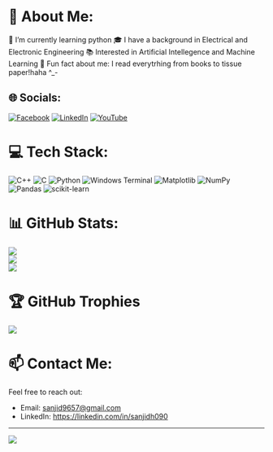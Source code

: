 # 💫 About Me:
🌱 I’m currently learning python
🎓 I have a background in Electrical and Electronic Engineering
📚 Interested in Artificial Intellegence and Machine Learning
🌟 Fun fact about me: I read everytrhing from books to tissue paper!haha ^_-
## 🌐 Socials:
[![Facebook](https://img.shields.io/badge/Facebook-%231877F2.svg?logo=Facebook&logoColor=white)](https://facebook.com/sanjidh090) 
[![LinkedIn](https://img.shields.io/badge/LinkedIn-%230077B5.svg?logo=linkedin&logoColor=white)](https://linkedin.com/in/sanjidh090) [![YouTube](https://img.shields.io/badge/YouTube-%23FF0000.svg?logo=YouTube&logoColor=white)](https://youtube.com/@sanjidh090) 
# 💻 Tech Stack:
![C++](https://img.shields.io/badge/c++-%2300599C.svg?style=for-the-badge&logo=c%2B%2B&logoColor=white) ![C](https://img.shields.io/badge/c-%2300599C.svg?style=for-the-badge&logo=c&logoColor=white) ![Python](https://img.shields.io/badge/python-3670A0?style=for-the-badge&logo=python&logoColor=ffdd54) ![Windows Terminal](https://img.shields.io/badge/Windows%20Terminal-%234D4D4D.svg?style=for-the-badge&logo=windows-terminal&logoColor=white) ![Matplotlib](https://img.shields.io/badge/Matplotlib-%23ffffff.svg?style=for-the-badge&logo=Matplotlib&logoColor=black) ![NumPy](https://img.shields.io/badge/numpy-%23013243.svg?style=for-the-badge&logo=numpy&logoColor=white) ![Pandas](https://img.shields.io/badge/pandas-%23150458.svg?style=for-the-badge&logo=pandas&logoColor=white) ![scikit-learn](https://img.shields.io/badge/scikit--learn-%23F7931E.svg?style=for-the-badge&logo=scikit-learn&logoColor=white)
# 📊 GitHub Stats:
![](https://github-readme-stats.vercel.app/api?username=Sanjidh090&theme=shadow_blue&hide_border=false&include_all_commits=true&count_private=true)<br/>
![](https://github-readme-streak-stats.herokuapp.com/?user=Sanjidh090&theme=shadow_blue&hide_border=false)<br/>
![](https://github-readme-stats.vercel.app/api/top-langs/?username=Sanjidh090&theme=shadow_blue&hide_border=false&include_all_commits=true&count_private=true&layout=compact)
# 🏆 GitHub Trophies
![](https://github-profile-trophy.vercel.app/?username=Sanjidh090&theme=radical&no-frame=false&no-bg=true&margin-w=4)

# 📫 Contact Me:
Feel free to reach out:
- Email: sanjid9657@gmail.com
- LinkedIn: https://linkedin.com/in/sanjidh090
---
[![](https://visitcount.itsvg.in/api?id=sanjidh090&icon=0&color=0)](https://visitcount.itsvg.in)

<!-- Proudly created with GPRM ( https://gprm.itsvg.in ) -->
